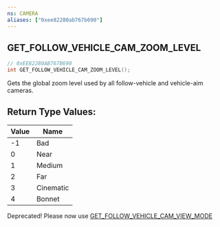 ```yaml
---
ns: CAMERA
aliases: ["0xee82280ab767b690"]
---
```

## GET_FOLLOW_VEHICLE_CAM_ZOOM_LEVEL

```c
// 0xEE82280AB767B690
int GET_FOLLOW_VEHICLE_CAM_ZOOM_LEVEL();
```

Gets the global zoom level used by all follow-vehicle and vehicle-aim cameras.

## Return Type Values:
| Value | Name |
| --- | --- |
| -1 | Bad |
| 0 | Near |
| 1 | Medium |
| 2 | Far |
| 3 | Cinematic |
| 4 | Bonnet |

Deprecated! Please now use [GET_FOLLOW_VEHICLE_CAM_VIEW_MODE](#_0xA4FF579AC0E3AAAE)

